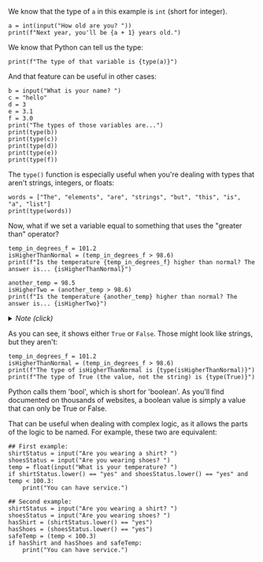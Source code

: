 We know that the type of `a` in this example is `int` (short for integer).

```python3
a = int(input("How old are you? "))
print(f"Next year, you'll be {a + 1} years old.")
```

We know that Python can tell us the type:

```python3
print(f"The type of that variable is {type(a)}")
```

And that feature can be useful in other cases:

```python3
b = input("What is your name? ")
c = "hello"
d = 3
e = 3.1
f = 3.0
print("The types of those variables are...")
print(type(b))
print(type(c))
print(type(d))
print(type(e))
print(type(f))
```

The `type()` function is especially useful when you're dealing with types that aren't strings, integers, or floats:

```python3
words = ["The", "elements", "are", "strings", "but", "this", "is", "a", "list"]
print(type(words))
```

Now, what if we set a variable equal to something that uses the "greater than" operator?

```python3
temp_in_degrees_f = 101.2
isHigherThanNormal = (temp_in_degrees_f > 98.6)   
print(f"Is the temperature {temp_in_degrees_f} higher than normal? The answer is... {isHigherThanNormal}")

another_temp = 98.5
isHigherTwo = (another_temp > 98.6)
print(f"Is the temperature {another_temp} higher than normal? The answer is... {isHigherTwo}")
```

<details><summary><i>Note (click)</i></summary>
The parentheses are optional; the author believes they improve readability.  
  In other words, <code>x = (y > 3)</code> is the same as <code>x = y > 3</code>.
</details>

As you can see, it shows either `True` or `False`. Those might look like strings, but they aren't:

```python3
temp_in_degrees_f = 101.2
isHigherThanNormal = (temp_in_degrees_f > 98.6)
print(f"The type of isHigherThanNormal is {type(isHigherThanNormal)}")
print(f"The type of True (the value, not the string) is {type(True)}")
```

Python calls them 'bool', which is short for 'boolean'.
As you'll find documented on thousands of websites, a boolean value is simply a value that can only be True or False.

That can be useful when dealing with complex logic, as it allows the parts of the logic to be named. For example, these two are equivalent:

```python3
## First example:
shirtStatus = input("Are you wearing a shirt? ")
shoesStatus = input("Are you wearing shoes? ")
temp = float(input("What is your temperature? ")
if shirtStatus.lower() == "yes" and shoesStatus.lower() == "yes" and temp < 100.3:
    print("You can have service.")

## Second example:
shirtStatus = input("Are you wearing a shirt? ")
shoesStatus = input("Are you wearing shoes? ")
hasShirt = (shirtStatus.lower() == "yes")
hasShoes = (shoesStatus.lower() == "yes")
safeTemp = (temp < 100.3)
if hasShirt and hasShoes and safeTemp:
    print("You can have service.")
```
